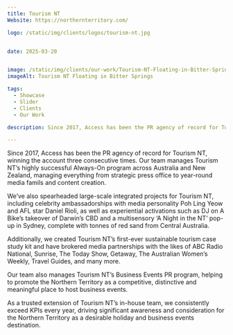 ```yaml
---
title: Tourism NT
Website: https://northernterritory.com/

logo: /static/img/clients/logos/tourism-nt.jpg


date: 2025-03-20


image: /static/img/clients/our-work/Tourism-NT-Floating-in-Bitter-Springs-credit-Tourism-NT-and-Lets-Escape-Together.jpg
imageAlt: Tourism NT Floating in Bitter Springs

tags:
  - Showcase
  - Slider
  - Clients
  - Our Work

description: Since 2017, Access has been the PR agency of record for Tourism NT, winning the account three consecutive times. Our team manages Tourism NT’s highly successful Always-On program across Australia and New Zealand, managing everything from strategic press office to year-round media famils and content creation.

---
```


Since 2017, Access has been the PR agency of record for Tourism NT, winning the account three consecutive times. Our team manages Tourism NT’s highly successful Always-On program across Australia and New Zealand, managing everything from strategic press office to year-round media famils and content creation.

We’ve also spearheaded large-scale integrated projects for Tourism NT, including celebrity ambassadorships with media personality Poh Ling Yeow and AFL star Daniel Rioli, as well as experiential activations such as DJ on A Bike’s takeover of Darwin’s CBD and a multisensory ‘A Night in the NT’ pop-up in Sydney, complete with tonnes of red sand from Central Australia.

Additionally, we created Tourism NT’s first-ever sustainable tourism case study kit and have brokered media partnerships with the likes of ABC Radio National, Sunrise, The Today Show, Getaway, The Australian Women’s Weekly, Travel Guides, and many more.

Our team also manages Tourism NT’s Business Events PR program, helping to promote the Northern Territory as a competitive, distinctive and meaningful place to host business events.

As a trusted extension of Tourism NT’s in-house team, we consistently exceed KPIs every year, driving significant awareness and consideration for the Northern Territory as a desirable holiday and business events destination.
